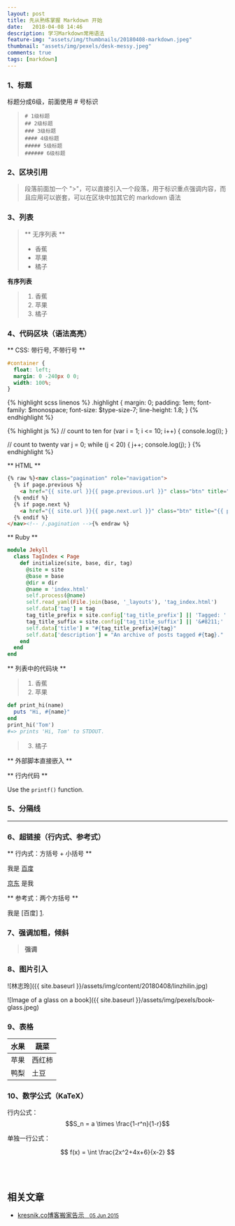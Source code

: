 ```yaml
---
layout: post
title: 先从熟练掌握 Markdown 开始
date:   2018-04-08 14:46
description: 学习Markdown常用语法
feature-img: "assets/img/thumbnails/20180408-markdown.jpeg"
thumbnail: "assets/img/pexels/desk-messy.jpeg"
comments: true
tags: [markdown]
---
```

    
<!--more-->

### 1、标题
标题分成6级，前面使用 # 号标识
>     # 1级标题
>     ## 2级标题
>     ### 3级标题
>     #### 4级标题
>     ##### 5级标题
>     ###### 6级标题 


### 2、区块引用
> 段落前面加一个 ">"，可以直接引入一个段落，用于标识重点强调内容，而且应用可以嵌套，可以在区块中加其它的 markdown 语法


### 3、列表
> ** 无序列表 **
> * 香蕉
> * 苹果
> * 橘子

**有序列表**
> 1. 香蕉
> 2. 苹果
> 3. 橘子


### 4、代码区块（语法高亮）
** CSS: 带行号, 不带行号 **

```css
#container {
  float: left;
  margin: 0 -240px 0 0;
  width: 100%;
}
```

{% highlight scss linenos %}
.highlight {
  margin: 0;
  padding: 1em;
  font-family: $monospace;
  font-size: $type-size-7;
  line-height: 1.8;
}
{% endhighlight %}

{% highlight js %}
// count to ten
for (var i = 1; i <= 10; i++) {
    console.log(i);
}

// count to twenty
var j = 0;
while (j < 20) {
    j++;
    console.log(j);
}
{% endhighlight %}

** HTML **
```html
{% raw %}<nav class="pagination" role="navigation">
  {% if page.previous %}
    <a href="{{ site.url }}{{ page.previous.url }}" class="btn" title="{{ page.previous.title }}">Previous article</a>
  {% endif %}
  {% if page.next %}
    <a href="{{ site.url }}{{ page.next.url }}" class="btn" title="{{ page.next.title }}">Next article</a>
  {% endif %}
</nav><!-- /.pagination -->{% endraw %}
```

** Ruby **
```ruby
module Jekyll
  class TagIndex < Page
    def initialize(site, base, dir, tag)
      @site = site
      @base = base
      @dir = dir
      @name = 'index.html'
      self.process(@name)
      self.read_yaml(File.join(base, '_layouts'), 'tag_index.html')
      self.data['tag'] = tag
      tag_title_prefix = site.config['tag_title_prefix'] || 'Tagged: '
      tag_title_suffix = site.config['tag_title_suffix'] || '&#8211;'
      self.data['title'] = "#{tag_title_prefix}#{tag}"
      self.data['description'] = "An archive of posts tagged #{tag}."
    end
  end
end
```

** 列表中的代码块 **
> 1. 香蕉
> 2. 苹果

   ```ruby
   def print_hi(name)
     puts "Hi, #{name}"
   end
   print_hi('Tom')
   #=> prints 'Hi, Tom' to STDOUT.
   ```
> 3. 橘子

** 外部脚本直接嵌入 **
<script src="https://gist.github.com/mmistakes/77c68fbb07731a456805a7b473f47841.js"></script>

** 行内代码 **

Use the `printf()` function.


### 5、分隔线

---


### 6、超链接（行内式、参考式）
** 行内式：方括号 + 小括号 **

我是 [百度](http://www.baidu.com/ "百度")

[京东](http://www.jd.com/) 是我


** 参考式：两个方括号 **

我是 [百度] [1].

[1]: <http://www.baidu.com> "百度是全球最大的中文搜索引擎提供商"


### 7、强调加粗，倾斜
>  **强调**


### 8、图片引入
![林志玲]({{ site.baseurl }}/assets/img/content/20180408/linzhilin.jpg)

![Image of a glass on a book]({{ site.baseurl }}/assets/img/pexels/book-glass.jpeg)


### 9、表格
水果          | 蔬菜
------------- | -------------
苹果          | 西红柿
鸭梨          | 土豆


### 10、数学公式（KaTeX）

行内公式：$$S_n = a \times \frac{1-r^n}{1-r}$$

单独一行公式：

$$ f(x) = \int \frac{2x^2+4x+6}{x-2} $$


<br/><br/>
<aside class="related">
  <h2>相关文章</h2>
  <ul class="related-posts">
    <li>
        <a href="http://kresnikwang.github.io///journey/2015/06/05/kresnik.co-%E5%8D%9A%E5%AE%A2%E6%90%AC%E5%AE%B6%E5%91%8A%E7%A4%BA.html">
          kresnik.co博客搬家告示
          &nbsp;&nbsp;<small><time datetime="2015-06-05T00:00:00+00:00">05 Jun 2015</time></small>
        </a>
    </li>
  </ul>
</aside>